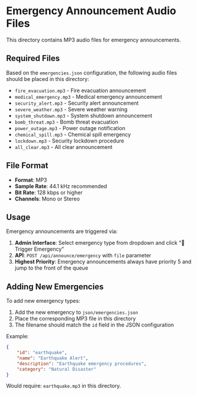 # Emergency Announcement Audio Files

This directory contains MP3 audio files for emergency announcements.

## Required Files

Based on the `emergencies.json` configuration, the following audio files should be placed in this directory:

- `fire_evacuation.mp3` - Fire evacuation announcement
- `medical_emergency.mp3` - Medical emergency announcement  
- `security_alert.mp3` - Security alert announcement
- `severe_weather.mp3` - Severe weather warning
- `system_shutdown.mp3` - System shutdown announcement
- `bomb_threat.mp3` - Bomb threat evacuation
- `power_outage.mp3` - Power outage notification
- `chemical_spill.mp3` - Chemical spill emergency
- `lockdown.mp3` - Security lockdown procedure
- `all_clear.mp3` - All clear announcement

## File Format

- **Format**: MP3
- **Sample Rate**: 44.1 kHz recommended
- **Bit Rate**: 128 kbps or higher
- **Channels**: Mono or Stereo

## Usage

Emergency announcements are triggered via:

1. **Admin Interface**: Select emergency type from dropdown and click "🚨 Trigger Emergency"
2. **API**: `POST /api/announce/emergency` with `file` parameter
3. **Highest Priority**: Emergency announcements always have priority 5 and jump to the front of the queue

## Adding New Emergencies

To add new emergency types:

1. Add the new emergency to `json/emergencies.json`
2. Place the corresponding MP3 file in this directory
3. The filename should match the `id` field in the JSON configuration

Example:
```json
{
    "id": "earthquake",
    "name": "Earthquake Alert", 
    "description": "Earthquake emergency procedures",
    "category": "Natural Disaster"
}
```

Would require: `earthquake.mp3` in this directory.